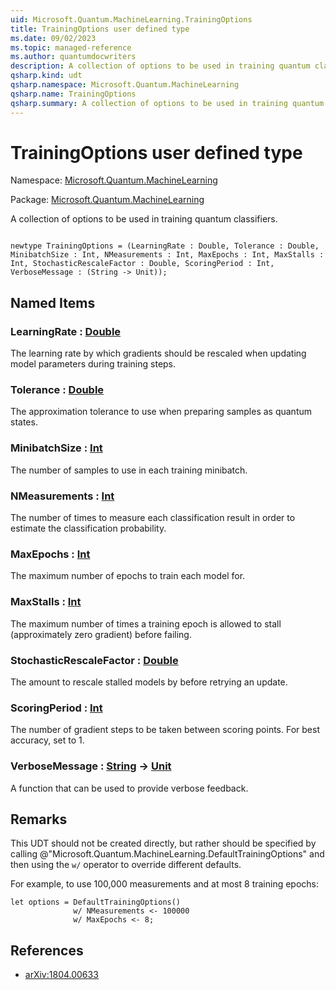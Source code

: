 ```yaml
---
uid: Microsoft.Quantum.MachineLearning.TrainingOptions
title: TrainingOptions user defined type
ms.date: 09/02/2023
ms.topic: managed-reference
ms.author: quantumdocwriters
description: A collection of options to be used in training quantum classifiers.
qsharp.kind: udt
qsharp.namespace: Microsoft.Quantum.MachineLearning
qsharp.name: TrainingOptions
qsharp.summary: A collection of options to be used in training quantum classifiers.
---
```


# TrainingOptions user defined type

Namespace: [Microsoft.Quantum.MachineLearning](xref:Microsoft.Quantum.MachineLearning)

Package: [Microsoft.Quantum.MachineLearning](https://nuget.org/packages/Microsoft.Quantum.MachineLearning)


A collection of options to be used in training quantum classifiers.

```qsharp

newtype TrainingOptions = (LearningRate : Double, Tolerance : Double, MinibatchSize : Int, NMeasurements : Int, MaxEpochs : Int, MaxStalls : Int, StochasticRescaleFactor : Double, ScoringPeriod : Int, VerboseMessage : (String -> Unit));
```



## Named Items

### LearningRate : [Double](xref:microsoft.quantum.qsharp.valueliterals#double-literals)

The learning rate by which gradients should be rescaled when updatingmodel parameters during training steps.
### Tolerance : [Double](xref:microsoft.quantum.qsharp.valueliterals#double-literals)

The approximation tolerance to use when preparing samples as quantumstates.
### MinibatchSize : [Int](xref:microsoft.quantum.qsharp.valueliterals#int-literals)

The number of samples to use in each training minibatch.
### NMeasurements : [Int](xref:microsoft.quantum.qsharp.valueliterals#int-literals)

The number of times to measure each classification result in order toestimate the classification probability.
### MaxEpochs : [Int](xref:microsoft.quantum.qsharp.valueliterals#int-literals)

The maximum number of epochs to train each model for.
### MaxStalls : [Int](xref:microsoft.quantum.qsharp.valueliterals#int-literals)

The maximum number of times a training epoch is allowed to stall(approximately zero gradient) before failing.
### StochasticRescaleFactor : [Double](xref:microsoft.quantum.qsharp.valueliterals#double-literals)

The amount to rescale stalled models by before retrying an update.
### ScoringPeriod : [Int](xref:microsoft.quantum.qsharp.valueliterals#int-literals)

The number of gradient steps to be taken between scoring points.For best accuracy, set to 1.
### VerboseMessage : [String](xref:microsoft.quantum.qsharp.valueliterals#string-literals) -> [Unit](xref:microsoft.quantum.qsharp.valueliterals#unit-literal)

A function that can be used to provide verbose feedback.

## Remarks

This UDT should not be created directly, but rather should be specifiedby calling @"Microsoft.Quantum.MachineLearning.DefaultTrainingOptions"and then using the `w/` operator to override different defaults.For example, to use 100,000 measurements and at most 8 trainingepochs:```qsharplet options = DefaultTrainingOptions()              w/ NMeasurements <- 100000              w/ MaxEpochs <- 8;```

## References

- [arXiv:1804.00633](https://arxiv.org/abs/1804.00633)